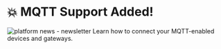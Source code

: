 # 💥 MQTT Support Added!
![platform news - newsletter](https://github.com/blynkkk/news/assets/97158411/2ab71fdb-c17e-494f-a431-c26c75d7d5fb)
Learn how to connect your MQTT-enabled devices and gateways. 
